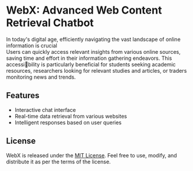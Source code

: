 # WebX: Advanced Web Content Retrieval Chatbot

In today's digital age, efficiently navigating the vast landscape of online information is crucial<br>
Users can quickly access relevant insights from various online sources, saving time and
effort in their information gathering endeavors. This accessibility is particularly beneficial for students seeking academic
resources, researchers looking for relevant studies and articles,
or traders monitoring news and trends.<br>

## Features
- Interactive chat interface
- Real-time data retrieval from various websites
- Intelligent responses based on user queries

## License

WebX is released under the [MIT License](https://github.com/aswin00000/WEBX/blob/main/LICENSE). Feel free to use, modify, and distribute it as per the terms of the license.
